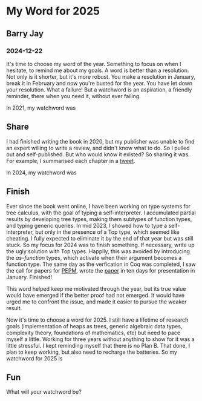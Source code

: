 # My Word for 2025
## Barry Jay
### 2024-12-22

It's time to choose my word of the year. Something to focus on when I
hesitate, to remind me about my goals.  A word is better than a
resolution. Not only is it shorter, but it's more robust. You make a
resolution in January, break it in February and now you're busted for
the year. You have let down your resolution.  What a failure! But a
watchword is an aspiration, a friendly reminder, there when you need it,
without ever failing.

In 2021, my watchword was

## Share

I had finished writing the book in
2020, but my publisher was unable to find an expert willing to write a
review, and didn't know what to do. So I pulled out and
self-published. But who would know it existed? So sharing it was. For
example, I summarised each chapter in a
[tweet](https://github.com/barry-jay-personal/tree-calculus/blob/master/tweets_on_trees.pdf). 



In 2024, my watchword was

## Finish

Ever since the book went online, I
have been working on type systems for tree calculus, with the goal of typing a self-interpreter.
I accumulated
partial results by developing tree types, making them subtypes of
function types, and typing generic queries.  In mid 2023, I showed how to
type a self-interpreter, but only in the presence of a Top type, which
seemed like cheating.  I fully expected to eliminate it by the end of
that year but was still stuck. So my focus for 2024 was to finish
something. If necessary, write up the ugly solution with Top
types. Happily, this was avoided by introducing the *as-function*
types, which activate when their argument becomes a function type. The
same day as the verfication in Coq was completed, I saw the call for
papers for [PEPM](https://popl25.sigplan.org/home/pepm-2025), wrote
the [paper](https://github.com/barry-jay-personal/typed_tree_calculus/blob/main/typed_program_analysis.pdf)
in ten days for presentation in January. Finished!

This word helped keep me motivated through the year, but its true
value would have emerged if the better proof had not emerged. It would
have urged me to confront the issue, and made it easier to pursue the
weaker result.

Now it's time to choose a word for 2025. I still have a lifetime of
research goals (implementation of heaps as trees, generic algebraic
data types, complexity theory, foundations of mathematics, etc) but
need to pace myself a little. Working for three years without anything
to show for it was a little stressful. I kept reminding myself that
there is no Plan B. That done, I plan to keep working, but also need
to recharge the batteries. So my watchword for 2025 is

## Fun

What will your watchword be? 
